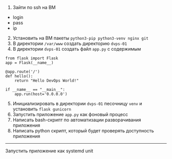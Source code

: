 1) Зайти по ssh на ВМ 
- login
- pass
- ip
2) Установить на ВМ пакеты `python3-pip python3-venv nginx git`
3) В директории `/var/www` создать директорию `dvps-01`
4) В директории `dvps-01` создать файл `app.py` с содержимым
```
from flask import Flask
app = Flask(__name__)

@app.route('/')
def hello():
    return "Hello DevOps World!"

if __name__ == "__main__":
    app.run(host='0.0.0.0')
```
5) Инициализировать в директории `dvps-01` песочницу `venv` и установить `flask gunicorn`
6) Запустить приложение `app.py` как фоновый процесс
7) Написать bash-скрипт по автоматизации разворачивания приложения
8) Написать python скрипт, который будет проверять доступность приложения
---
Запустить приложение как systemd unit
